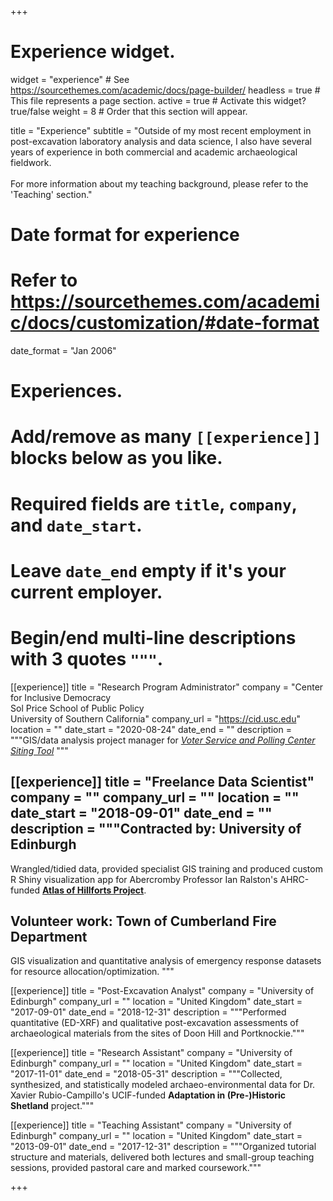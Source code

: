 +++
# Experience widget.
widget = "experience"  # See https://sourcethemes.com/academic/docs/page-builder/
headless = true  # This file represents a page section.
active = true  # Activate this widget? true/false
weight = 8  # Order that this section will appear.

title = "Experience"
subtitle = "Outside of my most recent employment in post-excavation laboratory analysis and data science, I also have several years of experience in both commercial and academic archaeological fieldwork.<br/><br/> For more information about my teaching background, please refer to the 'Teaching' section."

# Date format for experience
#   Refer to https://sourcethemes.com/academic/docs/customization/#date-format
date_format = "Jan 2006"

# Experiences.
#   Add/remove as many `[[experience]]` blocks below as you like.
#   Required fields are `title`, `company`, and `date_start`.
#   Leave `date_end` empty if it's your current employer.
#   Begin/end multi-line descriptions with 3 quotes `"""`.
[[experience]]
  title = "Research Program Administrator"
  company = "Center for Inclusive Democracy<br/>Sol Price School of Public Policy<br/>University of Southern California"
  company_url = "https://cid.usc.edu"
  location = ""
  date_start = "2020-08-24"
  date_end = ""
  description = """GIS/data analysis project manager for [*Voter Service and Polling Center Siting Tool*](https://cid.usc.edu/sitingtool)
  """
  
[[experience]]
  title = "Freelance Data Scientist"
  company = ""
  company_url = ""
  location = ""
  date_start = "2018-09-01"
  date_end = ""
  description = """Contracted by: **University of Edinburgh**
  ---
  Wrangled/tidied data, provided specialist GIS training and produced custom R Shiny visualization app for Abercromby Professor Ian Ralston's AHRC-funded [**Atlas of Hillforts Project**](https://hillforts.arch.ox.ac.uk/).
  
  Volunteer work: **Town of Cumberland Fire Department**
  ---
  GIS visualization and quantitative analysis of emergency response datasets for resource allocation/optimization.
  """

[[experience]]
  title = "Post-Excavation Analyst"
  company = "University of Edinburgh"
  company_url = ""
  location = "United Kingdom"
  date_start = "2017-09-01"
  date_end = "2018-12-31"
  description = """Performed quantitative (ED-XRF) and qualitative post-excavation assessments of archaeological materials from the sites of Doon Hill and Portknockie."""
  
[[experience]]
  title = "Research Assistant"
  company = "University of Edinburgh"
  company_url = ""
  location = "United Kingdom"
  date_start = "2017-11-01"
  date_end = "2018-05-31"
  description = """Collected, synthesized, and statistically modeled archaeo-environmental data for Dr. Xavier Rubio-Campillo's UCIF-funded **Adaptation in (Pre-)Historic Shetland** project."""
  
[[experience]]
  title = "Teaching Assistant"
  company = "University of Edinburgh"
  company_url = ""
  location = "United Kingdom"
  date_start = "2013-09-01"
  date_end = "2017-12-31"
  description = """Organized tutorial structure and materials, delivered both lectures and small-group teaching sessions, provided pastoral care and marked coursework."""

+++

